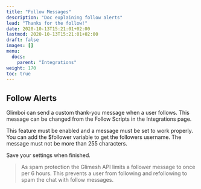 ```yaml
---
title: "Follow Messages"
description: "Doc explaining follow alerts"
lead: "Thanks for the follow!"
date: 2020-10-13T15:21:01+02:00
lastmod: 2020-10-13T15:21:01+02:00
draft: false
images: []
menu:
  docs:
    parent: "Integrations"
weight: 170
toc: true
---
```


## Follow Alerts

Glimboi can send a custom thank-you message when a user follows. This message can be changed from the Follow Scripts in the Integrations page.

This feature must be enabled and a message must be set to work properly. You can add the $follower variable to get the followers username. The message must not be more than 255 characters.

Save your settings when finished.

> As spam protection the Glimesh API limits a follower message to once per 6 hours. This prevents a user from following and refollowing to spam the chat with follow messages.